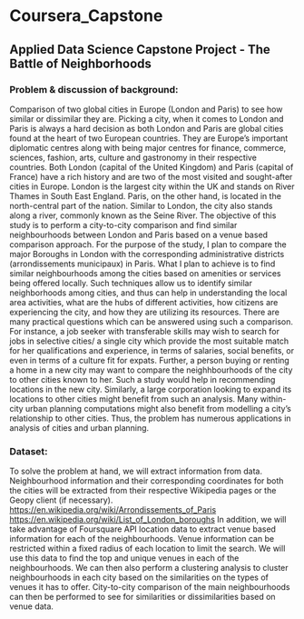 # Coursera_Capstone
## Applied Data Science Capstone Project - The Battle of Neighborhoods

### Problem & discussion of background:
Comparison of two global cities in Europe (London and Paris) to see how similar or dissimilar they are. Picking a city, when it comes to London and Paris is always a hard decision as both London and Paris are global cities found at the heart of two European countries. They are Europe’s important diplomatic centres along with being major centres for finance, commerce, sciences, fashion, arts, culture and gastronomy in their respective countries. Both London (capital of the United Kingdom) and Paris (capital of France) have a rich history and are two of the most visited and sought-after cities in Europe. London is the largest city within the UK and stands on River Thames in South East England. Paris, on the other hand, is located in the north-central part of the nation. Similar to London, the city also stands along a river, commonly known as the Seine River. 
The objective of this study is to perform a city-to-city comparison and find similar neighbourhoods between London and Paris based on a venue based comparison approach. For the purpose of the study, I plan to compare the major Boroughs in London with the corresponding administrative districts (arrondissements municipaux) in Paris. What I plan to achieve is to find similar neighbourhoods among the cities based on amenities or services being offered locally. Such techniques allow us to identify similar neighborhoods among cities, and thus can help in understanding the local area activities, what are the hubs of different activities, how citizens are experiencing the city, and how they are utilizing its resources. There are many practical questions which can be answered using such a comparison. For instance, a job seeker with transferable skills may wish to search for jobs in selective cities/ a single city which provide the most suitable match for her qualifications and experience, in terms of salaries, social benefits, or even in terms of a culture fit for expats. Further, a person buying or renting a home in a new city may want to compare the neighhbourhoods of the city to other cities known to her. Such a study would help in recommending locations in the new city. Similarly, a large corporation looking to expand its locations to other cities might benefit from such an analysis. Many within-city urban planning computations might also benefit from modelling a city’s relationship to other cities. Thus, the problem has numerous applications in analysis of cities and urban planning.
### Dataset:
To solve the problem at hand, we will extract information from data. Neighbourhood information and their corresponding coordinates for both the cities will be extracted from their respective Wikipedia pages or the Geopy client (if necessary).
https://en.wikipedia.org/wiki/Arrondissements_of_Paris
https://en.wikipedia.org/wiki/List_of_London_boroughs
In addition, we will take advantage of Foursquare API location data to extract venue based information for each of the neighbourhoods. Venue information can be restricted within a fixed radius of each location to limit the search. We will use this data to find the top and unique venues in each of the neighbourhoods. We can then also perform a clustering analysis to cluster neighbourhoods in each city based on the similarities on the types of venues it has to offer. City-to-city comparison of the main neighbourhoods can then be performed to see for similarities or dissimilarities based on venue data.
